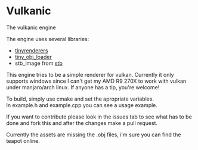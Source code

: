 # Vulkanic
The vulkanic engine

The engine uses several libraries:
* [tinyrenderers](https://github.com/chaoticbob/tinyrenderers)
* [tiny_obj_loader](https://github.com/syoyo/tinyobjloader)
* stb_image from [stb](https://github.com/nothings/stb)

This engine tries to be a simple renderer for vulkan. Currently it only supports windows since I can't get my AMD R9 270X to work with vulkan under manjaro/arch linux. If anyone has a tip, you're welcome!

To build, simply use cmake and set the apropriate variables.   
In example.h and example.cpp you can see a usage example.

If you want to contribute please look in the issues tab to see what has to be done and fork this and after the changes make a pull request.

Currently the assets are missing the .obj files, i'm sure you can find the teapot online.
